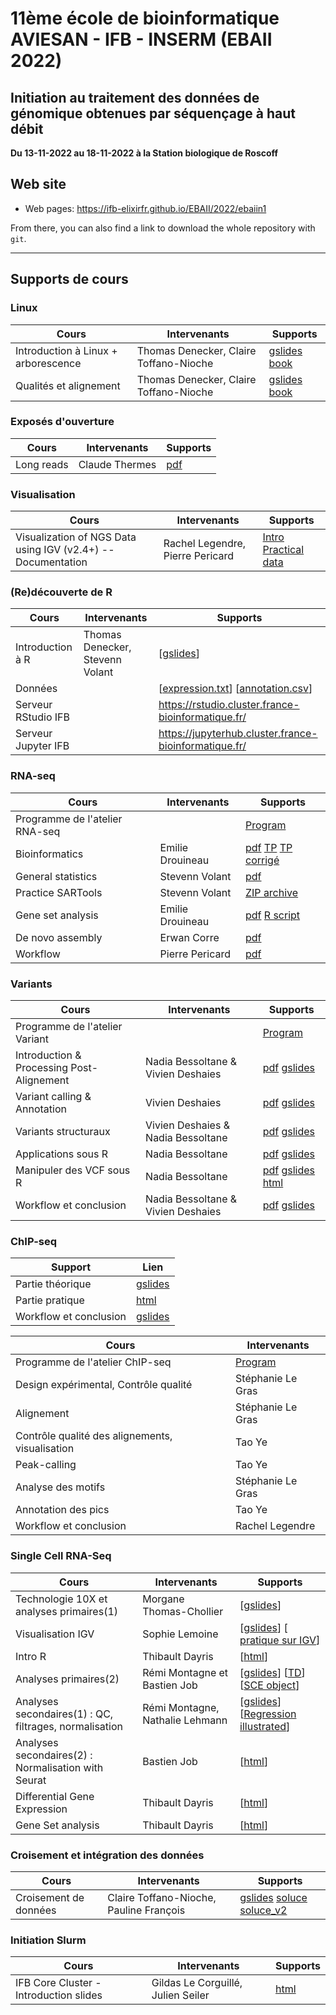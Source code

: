 
# 11ème école de bioinformatique AVIESAN - IFB - INSERM (EBAII 2022)

## Initiation au traitement des données de génomique obtenues par séquençage à haut débit

**Du 13-11-2022 au 18-11-2022 à la Station biologique de Roscoff**


## Web site

- Web pages: <https://ifb-elixirfr.github.io/EBAII/2022/ebaiin1>

From there, you can also find a link to download the whole repository with `git`.

****

## Supports de cours
### Linux

| Cours | Intervenants | Supports |
|----------------------------------|--------------|----------|
| Introduction à Linux + arborescence|  Thomas Denecker, Claire Toffano-Nioche | [gslides](https://docs.google.com/presentation/d/1181lS4gavBcVo0Yz70n6bawAvWdUlX-H3p0cFZ4Uadg/edit?usp=sharing)  [book](https://ifb-elixirfr.github.io/LinuxEBAII/00_home.html) |
| Qualités et alignement | Thomas Denecker, Claire Toffano-Nioche | [gslides](https://docs.google.com/presentation/d/1ccuvsU7ibsn3GWMgp8wN0fOh7QmIgkIpCB-Mpt1vldU/edit?usp=sharing) [book](https://ifb-elixirfr.github.io/LinuxEBAII/00_home.html) |


### Exposés d'ouverture

| Cours | Intervenants | Supports |
|----------------------------------|--------------|----------|
| Long reads | Claude Thermes | [pdf](long_reads/20221114_ROSCOFF11_EBAII_N1_CT.pdf) |

### Visualisation

| Cours | Intervenants | Supports |
|----------------------------------|--------------|----------|
| Visualization of NGS Data using IGV (v2.4+) -- Documentation | Rachel Legendre, Pierre Pericard| [Intro](IGV/IGV.html) [Practical](IGV/IGV_practical.html) [data](IGV/data_igv.zip) |

### (Re)découverte de R

| Cours | Intervenants | Supports |
|-----------------------|--------------|-------------------------------------|
| Introduction à R | Thomas Denecker, Stevenn Volant | [[gslides](https://docs.google.com/presentation/d/1jK9-lZVmgSlPilTs4946_EiFaoQJmbvV/edit?usp=sharing&ouid=116446740554003676596&rtpof=true&sd=true)]|
| Données | | [[expression.txt](intro_R/expression.txt)] [[annotation.csv](intro_R/annotation.csv)] |
| Serveur RStudio IFB | | <https://rstudio.cluster.france-bioinformatique.fr/> |
| Serveur Jupyter IFB | | <https://jupyterhub.cluster.france-bioinformatique.fr/> |

### RNA-seq

| Cours | Intervenants | Supports |
|----------------------------------|------------------|----------|
| Programme de l'atelier RNA-seq | |  [Program](RNAseq/README.md) |
| Bioinformatics | Emilie Drouineau | [pdf](https://docs.google.com/presentation/d/1CnNzhI8PzWfw-inCTZjFTBLeAdoqHfOO9a0Sp8_FCoU/edit#slide=id.g18a6186c91b_0_8) [TP](https://raw.githubusercontent.com/IFB-ElixirFr/EBAII/master/2022/ebaiin1/RNAseq/Mapping/runme.sh) [TP corrigé](https://raw.githubusercontent.com/IFB-ElixirFr/EBAII/master/2022/ebaiin1/RNAseq/Mapping/runme_corrected.sh)|
| General statistics | Stevenn Volant | [pdf](RNAseq/RNASeq_differential_analysis.pdf) |
| Practice SARTools | Stevenn Volant | [ZIP archive](RNAseq/Practice_SARTools.zip) |
| Gene set analysis | Emilie Drouineau | [pdf](https://github.com/IFB-ElixirFr/EBAII/blob/master/2021/ebaiin1/RNAseq/GSEA_Theory.pdf) [R script](https://github.com/IFB-ElixirFr/EBAII/blob/master/2021/ebaiin1/RNAseq/GSEA_TP.R)|
| De novo assembly | Erwan Corre | [pdf](RNAseq/RNASeq_denovo_EBAII2022_red.pdf)  |
| Workflow | Pierre Pericard | [pdf](RNAseq/RNA-Workflow_Conclusion.pdf)  |

### Variants

| Cours | Intervenants | Supports |
|----------------------------------|------------------|----------|
| Programme de l'atelier Variant | | [Program](DNAseq/) |
| Introduction & Processing Post-Alignement | Nadia Bessoltane & Vivien Deshaies |[pdf](https://github.com/IFB-ElixirFr/EBAII/blob/master/2022/ebaiin1/DNAseq/1-Intro_Processing-Post-Alignement.pptx.pdf) [gslides](https://docs.google.com/presentation/d/1Z9HlepuI017lGUkFlpwLxdvx4QARG1RQ/) |
| Variant calling & Annotation | Vivien Deshaies | [pdf](https://github.com/IFB-ElixirFr/EBAII/blob/master/2022/ebaiin1/DNAseq/2-Variant-calling_Annotation.pptx.pdf) [gslides](https://docs.google.com/presentation/d/1JJffLPchxxhy1SFIi-0UedWvn5-n9VgK/) |
| Variants structuraux | Vivien Deshaies & Nadia Bessoltane | [pdf](https://github.com/IFB-ElixirFr/EBAII/blob/master/2022/ebaiin1/DNAseq/3-Variants-Structuraux.pptx.pdf) [gslides](https://docs.google.com/presentation/d/1tJn2-RMWkn7nLrcOubJPvMKx9A8WT2KP/) |
| Applications sous R | Nadia Bessoltane | [pdf](DNA-seq/?) [gslides](https://docs.google.com/presentation/d/1oOiJfcdnbIaY3G3F_CI-1nt-Op0W0aR8/) |
| Manipuler des VCF sous R | Nadia Bessoltane | [pdf](DNA-seq/?) [gslides](https://docs.google.com/presentation/d/10W-EipRAc6146UZwVIRQCvS3Riau3QO4/) [html](DNA-seq/?) |
| Workflow et conclusion | Nadia Bessoltane & Vivien Deshaies | [pdf](DNA-seq/6-Workflow_Conclusion.pdf) [gslides](https://docs.google.com/presentation/d/1-nON-453OfocMrXJ95fMc-JaU9KRcNnB/) |


### ChIP-seq

| Support | Lien |
|----------------------------------|------------------|
| Partie théorique | [gslides](https://docs.google.com/presentation/d/1d2fjTy081bhrqM1HbjZ7SZPv9KNDa3Qx4u4NTsLCXmA/edit?usp=sharing) |
| Partie pratique | [html](chip-seq/hands-on/hands-on.html) |
| Workflow et conclusion | [gslides](https://docs.google.com/presentation/d/1HbueGiV3rab8a7TCHRePlXqgWIFXfCHla9jgehD9DA4/edit?usp=sharing) |

| Cours | Intervenants |
|----------------------------------|------------------|
| Programme de l'atelier ChIP-seq | [Program](chip-seq/) |
| Design expérimental, Contrôle qualité | Stéphanie Le Gras |
| Alignement | Stéphanie Le Gras |
| Contrôle qualité des alignements, visualisation | Tao Ye |
| Peak-calling | Tao Ye |
| Analyse des motifs | Stéphanie Le Gras |
| Annotation des pics | Tao Ye |
| Workflow et conclusion | Rachel Legendre |


### Single Cell RNA-Seq

| Cours                            | Intervenants     | Supports |
|----------------------------------|------------------|----------|
| Technologie 10X et analyses primaires(1)| Morgane Thomas-Chollier | [[gslides](https://docs.google.com/presentation/d/1rYptI4sdxeKNNbRdszlgQTa-BqBb6s2pNIYjy1GUG7A/edit#slide=id.g18915492416_1_58)] |
| Visualisation IGV | Sophie Lemoine | [[gslides](https://docs.google.com/presentation/d/1TF4_31hWuuRtKS7oKk5izFxsEk8PYScxuN-ykLoptms/edit#slide=id.g188fbf08b5b_0_1260)] [ [pratique sur IGV](https://github.com/IFB-ElixirFr/EBAII/tree/master/2022/ebaiin1/SingleCell/IGV)] |
| Intro R                          | Thibault Dayris  | [[html](https://github.com/IFB-ElixirFr/EBAII/blob/master/2022/ebaiin1/SingleCell/R_Intro/SingleCell_IntroR_RStudio.html)] |
| Analyses primaires(2)                         | Rémi Montagne et Bastien Job  | [[gslides](https://docs.google.com/presentation/d/1TF4_31hWuuRtKS7oKk5izFxsEk8PYScxuN-ykLoptms/edit#slide=id.g188fbf08b5b_0_1260)] [[TD](https://github.com/IFB-ElixirFr/EBAII/blob/master/2022/ebaiin1/SingleCell/TD_03_Preprocessing.html)] [[SCE object](https://docs.google.com/presentation/d/162X1w-drYyvtPpSKJwHKbPlHpKeeEq3J1mcn3HaidFU/edit?usp=share_link)] |
| Analyses secondaires(1) : QC, filtrages, normalisation | Rémi Montagne, Nathalie Lehmann | [[gslides](https://docs.google.com/presentation/d/1G2Tqqhj8I-Hh7xkBzaIdCB4bKSrok6KyOqcyRm7XZ2U/edit#slide=id.g18c821d1de2_1_62)] [[Regression illustrated](https://docs.google.com/presentation/d/1JEfa445mhku9RfR9VO2AkJ87gAe9Km0YnlWGkLXbZZs/edit?usp=share_link)] |
| Analyses secondaires(2) : Normalisation with Seurat | Bastien Job | [[html](https://github.com/IFB-ElixirFr/EBAII/blob/master/2022/ebaiin1/SingleCell/Normalisation/Normalization.html)] |
| Differential Gene Expression          | Thibault Dayris  | [[html](https://github.com/IFB-ElixirFr/EBAII/blob/master/2022/ebaiin1/SingleCell/DEA/SingleCell_DEA.html)] |
| Gene Set analysis                     | Thibault Dayris  | [[html](https://github.com/IFB-ElixirFr/EBAII/blob/master/2022/ebaiin1/SingleCell/Gene_Set_Enrichment_Analysis/SingleCell_Enricher.html)] |



### Croisement et intégration des données

| Cours | Intervenants | Supports |
|----------------------------------|------------------|----------|
| Croisement de données | Claire Toffano-Nioche, Pauline François | [gslides](https://docs.google.com/presentation/d/1IE8uBw0NPEliLF79s7hV1T2LaRLxoYzBttWn6B_4pPI/edit?usp=sharing) [soluce](https://docs.google.com/document/d/1oHT_OfGeAMB-61igEoXfC0JhqJMD0dowlvNX6cv8C1Y/edit?usp=sharing) [soluce_v2](croisement_donnees/soluce_long.sh) |


### Initiation Slurm

| Cours | Intervenants | Supports |
|----------------------------------|------------------|----------|
| IFB Core Cluster - Introduction slides | Gildas Le Corguillé, Julien Seiler |[html](https://github.com/IFB-ElixirFr/EBAII/blob/master/2022/ebaiin1/cluster_slurm/20211125%20-%20EBAII2021-%20Slides%20cluster.pdf) |
